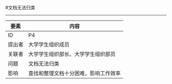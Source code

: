 #文档无法归类

---
| 要素 | 内容 |
| --- | --- |
| ID | P4|
| 提出者 | 大学学生组织成员 |
| 关联者 | 大学学生组织部长、大学学生组织部员 |
| 问题 |文档无法归类|
| 影响 | 查找和整理文档十分困难，影响工作效率 |